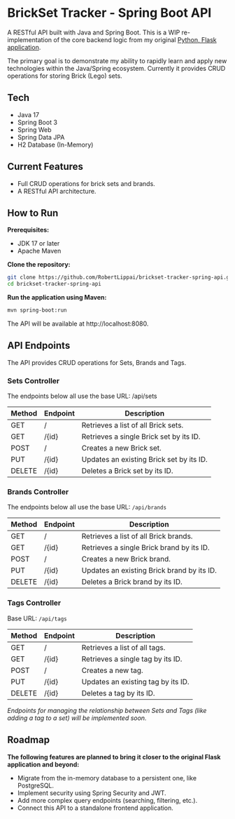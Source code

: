# BrickSet Tracker - Spring Boot API

A RESTful API built with Java and Spring Boot. This is a WIP re-implementation of the core backend logic from my original [Python, Flask application](https://github.com/RobertLippai/brickset_tracker).

The primary goal is to demonstrate my ability to rapidly learn and apply new technologies within the Java/Spring ecosystem. Currently it provides CRUD operations for storing Brick (Lego) sets.

## Tech
- Java 17
- Spring Boot 3
- Spring Web
- Spring Data JPA
- H2 Database (In-Memory)

## Current Features
- Full CRUD operations for brick sets and brands.
- A RESTful API architecture.

## How to Run
**Prerequisites:**
- JDK 17 or later
- Apache Maven

**Clone the repository:**
```bash
git clone https://github.com/RobertLippai/brickset-tracker-spring-api.git
cd brickset-tracker-spring-api
```

**Run the application using Maven:**
```bash
mvn spring-boot:run
```

The API will be available at http://localhost:8080.

## API Endpoints
The API provides CRUD operations for Sets, Brands and Tags.

### Sets Controller
The endpoints below all use the base URL: /api/sets

| Method | Endpoint | Description                              |
|--------|----------|------------------------------------------|
| GET    | /        | Retrieves a list of all Brick sets.      |
| GET    | /{id}    | Retrieves a single Brick set by its ID.  |
| POST   | /        | Creates a new Brick set.                 |
| PUT    | /{id}    | Updates an existing Brick set by its ID. |
| DELETE | /{id}    | Deletes a Brick set by its ID.           |

### Brands Controller
The endpoints below all use the base URL: `/api/brands`

| Method | Endpoint | Description                               |
|--------|----------|-------------------------------------------|
| GET    | /        | Retrieves a list of all Brick brands.     |
| GET    | /{id}    | Retrieves a single Brick brand by its ID. |
| POST   | /        | Creates a new Brick brand.                |
| PUT    | /{id}    | Updates an existing Brick brand by its ID.|
| DELETE | /{id}    | Deletes a Brick brand by its ID.          |

### Tags Controller
Base URL: `/api/tags`

| Method | Endpoint | Description                              |
|--------|----------|------------------------------------------|
| GET    | /        | Retrieves a list of all tags.            |
| GET    | /{id}    | Retrieves a single tag by its ID.        |
| POST   | /        | Creates a new tag.                       |
| PUT    | /{id}    | Updates an existing tag by its ID.       |
| DELETE | /{id}    | Deletes a tag by its ID.                 |

_Endpoints for managing the relationship between Sets and Tags (like adding a tag to a set) will be implemented soon._

## Roadmap
**The following features are planned to bring it closer to the original Flask application and beyond:**
- Migrate from the in-memory database to a persistent one, like PostgreSQL.
- Implement security using Spring Security and JWT.
- Add more complex query endpoints (searching, filtering, etc.).
- Connect this API to a standalone frontend application.
